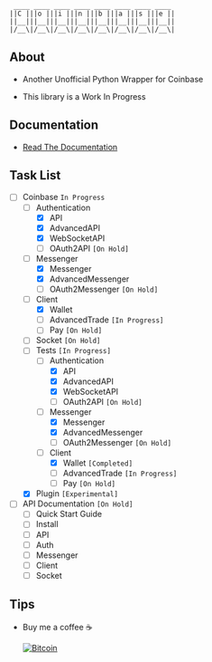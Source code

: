 ```
 ____ ____ ____ ____ ____ ____ ____ ____
||C |||o |||i |||n |||b |||a |||s |||e ||
||__|||__|||__|||__|||__|||__|||__|||__||
|/__\|/__\|/__\|/__\|/__\|/__\|/__\|/__\|
```

## About

-   Another Unofficial Python Wrapper for Coinbase

-   This library is a Work In Progress

## Documentation

-   [Read The Documentation](https://github.com/teleprint-me/coinbase/tree/main/docs)

## Task List

-   [ ] Coinbase `In Progress`
    -   [ ] Authentication
        -   [x] API
        -   [x] AdvancedAPI
        -   [x] WebSocketAPI
        -   [ ] OAuth2API `[On Hold]`
    -   [ ] Messenger
        -   [x] Messenger
        -   [x] AdvancedMessenger
        -   [ ] OAuth2Messenger `[On Hold]`
    -   [ ] Client
        -   [x] Wallet
        -   [ ] AdvancedTrade `[In Progress]`
        -   [ ] Pay `[On Hold]`
    -   [ ] Socket `[On Hold]`
    -   [ ] Tests `[In Progress]`
        -   [ ] Authentication
            -   [x] API
            -   [x] AdvancedAPI
            -   [x] WebSocketAPI
            -   [ ] OAuth2API `[On Hold]`
        -   [ ] Messenger
            -   [x] Messenger
            -   [x] AdvancedMessenger
            -   [ ] OAuth2Messenger `[On Hold]`
        -   [ ] Client
            -   [x] Wallet `[Completed]`
            -   [ ] AdvancedTrade `[In Progress]`
            -   [ ] Pay `[On Hold]`
    -   [x] Plugin `[Experimental]`
-   [ ] API Documentation `[On Hold]`
    -   [ ] Quick Start Guide
    -   [ ] Install
    -   [ ] API
    -   [ ] Auth
    -   [ ] Messenger
    -   [ ] Client
    -   [ ] Socket

## Tips

-   Buy me a coffee :coffee:

    [![Bitcoin](https://img.shields.io/badge/Bitcoin-3Q4qSNxpiEcaK3aJDdagzqU9XNyqs8zNrJ-orange)](https://blockstream.info/address/3Q4qSNxpiEcaK3aJDdagzqU9XNyqs8zNrJ)
